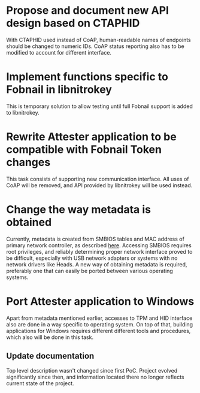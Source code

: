 # Propose and document new API design based on CTAPHID

With CTAPHID used instead of CoAP, human-readable names of endpoints should be
changed to numeric IDs. CoAP status reporting also has to be modified to account
for different interface.

# Implement functions specific to Fobnail in libnitrokey

This is temporary solution to allow testing until full Fobnail support is added
to libnitrokey.

# Rewrite Attester application to be compatible with Fobnail Token changes

This task consists of supporting new communication interface. All uses of CoAP
will be removed, and API provided by libnitrokey will be used instead.

# Change the way metadata is obtained

Currently, metadata is created from SMBIOS tables and MAC address of primary
network controller, as described [here](https://fobnail.3mdeb.com/fobnail-api/#adminprovisionidmeta).
Accessing SMBIOS requires root privileges, and reliably determining proper
network interface proved to be difficult, especially with USB network adapters
or systems with no network drivers like Heads. A new way of obtaining metadata
is required, preferably one that can easily be ported between various operating
systems.

# Port Attester application to Windows

Apart from metadata mentioned earlier, accesses to TPM and HID interface also
are done in a way specific to operating system. On top of that, building
applications for Windows requires different different tools and procedures,
which also will be done in this task.

## Update documentation

Top level description wasn't changed since first PoC. Project evolved
significantly since then, and information located there no longer reflects
current state of the project.
